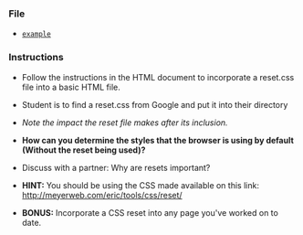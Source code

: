 ### File

- [`example`](Unsolved/example.html)

### Instructions

- Follow the instructions in the HTML document to incorporate a reset.css file into a basic HTML file.

- Student is to find a reset.css from Google and put it into their directory

- _Note the impact the reset file makes after its inclusion._

- **How can you determine the styles that the browser is using by default (Without the reset being used)?**

- Discuss with a partner: Why are resets important?

- **HINT:** You should be using the CSS made available on this link: <http://meyerweb.com/eric/tools/css/reset/>

- **BONUS:** Incorporate a CSS reset into any page you've worked on to date.

